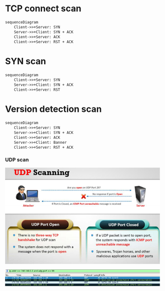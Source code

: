 # TCP connect scan

```mermaid
sequenceDiagram
    Client->>+Server: SYN
    Server->>+Client: SYN + ACK
    Client->>+Server: ACK
    Client->>+Server: RST + ACK
```

# SYN scan

```mermaid
sequenceDiagram
    Client->>+Server: SYN
    Server->>+Client: SYN + ACK
    Client->>+Server: RST
```


# Version detection scan

```mermaid
sequenceDiagram
    Client->>+Server: SYN
    Server->>+Client: SYN + ACK
    Client->>+Server: ACK
    Server->>+Client: Banner
    Client->>+Server: RST + ACK
```

### UDP scan

![](../../zzz_res/attachments/UDP-scan.png)

![](../../zzz_res/attachments/Wireshark-UDP.png)